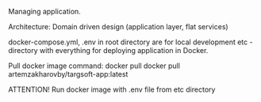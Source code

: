 Managing application.

Architecture:
Domain driven design (application layer, flat services)

docker-compose.yml, .env in root directory are for local development
etc - directory with everything for deploying application in Docker.

Pull docker image command:
docker pull docker pull artemzakharovby/targsoft-app:latest

ATTENTION! Run docker image with .env file from etc directory